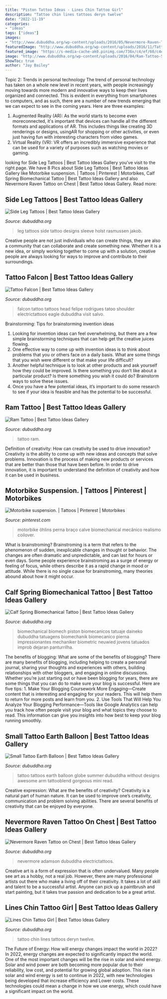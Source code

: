 ```yaml
---
title: "Piston Tattoo Ideas - Lines Chin Tattoo Girl"
description: "Tattoo chin lines tattoos deryn twelve"
date: "2022-11-19"
categories:
- "ideas"
tags: ["ideas"]
images:
- "http://www.dubuddha.org/wp-content/uploads/2016/05/Nevermore-Raven-Tattoo-on-Chest-by-Matt-Adamson.jpg"
featuredImage: "http://www.dubuddha.org/wp-content/uploads/2016/11/Tattoo-Falcon-by-Felipe-Rodrigues-728x909.jpg"
featured_image: "https://s-media-cache-ak0.pinimg.com/736x/c4/ef/60/c4ef6090bd035d766a75954efc51beda.jpg"
image: "http://www.dubuddha.org/wp-content/uploads/2016/04/Ram-Tattoo-510x510.jpg"
ShowToc: true
author: "Jay Bailey"
---
```



Topic 2: Trends in personal technology
The trend of personal technology has taken on a whole new level in recent years, with people increasingly moving towards more modern and innovative ways to keep their lives organized and connected. This is evident in everything from smartphones to computers, and as such, there are a number of new trends emerging that we can expect to see in the coming years. Here are three examples: 
1) Augmented Reality (AR): As the world starts to become even moreconnected, it's important that devices can handle all the different formats and applications of AR. This includes things like creating 3D renderings or designs, usingAR for shopping or other activities, or even just having fun with interesting characters from video games. 
2) Virtual Reality (VR): VR offers an incredibly immersive experience that can be used for a variety of purposes such as watching movies or gaming.

	

		
looking for Side Leg Tattoos | Best Tattoo Ideas Gallery you've visit to the right page. We have 8 Pics about Side Leg Tattoos | Best Tattoo Ideas Gallery like Motorbike suspension. | Tattoos | Pinterest | Motorbikes, Calf Spring Biomechanical Tattoo | Best Tattoo Ideas Gallery and also Nevermore Raven Tattoo on Chest | Best Tattoo Ideas Gallery. Read more:
		
    
## Side Leg Tattoos | Best Tattoo Ideas Gallery

<img loading=lazy src="http://www.dubuddha.org/wp-content/uploads/2016/09/Side-Leg-Tattoos-by-Jakob-Holst-Rasmussen-728x878.jpg" onerror="this.onerror=null;this.src='https://tse4.mm.bing.net/th?id=OIP.UTsHcyde4aN86ucfVSPIBQHaI7&amp;pid=15.1';" alt="Side Leg Tattoos | Best Tattoo Ideas Gallery">

_Source: dubuddha.org_

>leg tattoos side tattoo designs sleeve holst rasmussen jakob. 

	

Creative people are not just individuals who can create things, they are also a community that can collaborate and create something new. Whether it is a new idea, or simply working together to come up with a solution, creative people are always looking for ways to improve and contribute to their surroundings.

    
## Tattoo Falcon | Best Tattoo Ideas Gallery

<img loading=lazy src="http://www.dubuddha.org/wp-content/uploads/2016/11/Tattoo-Falcon-by-Felipe-Rodrigues-728x909.jpg" onerror="this.onerror=null;this.src='https://tse3.mm.bing.net/th?id=OIP.QJRgbyjqjK66yoV6xLWaqgHaJP&amp;pid=15.1';" alt="Tattoo Falcon | Best Tattoo Ideas Gallery">

_Source: dubuddha.org_

>falcon tattoo tattoos head felipe rodrigues tatoo shoulder electrictattoos eagle dubuddha visit salvo. 

	

Brainstorming: Tips for brainstorming invention ideas
1. Looking for invention ideas can feel overwhelming, but there are a few simple brainstorming techniques that can help get the creative juices flowing.
2. One effective way to come up with invention ideas is to think about problems that you or others face on a daily basis. What are some things that you wish were different or that make your life difficult?
3. Another helpful technique is to look at other products and ask yourself how they could be improved. Is there something you don’t like about a particular product? Is there something you wish it could do? Brainstorm ways to solve these issues.
4. Once you have a few potential ideas, it’s important to do some research to see if your idea is feasible and has the potential to be successful.

    
## Ram Tattoo | Best Tattoo Ideas Gallery

<img loading=lazy src="http://www.dubuddha.org/wp-content/uploads/2016/04/Ram-Tattoo-510x510.jpg" onerror="this.onerror=null;this.src='https://tse1.mm.bing.net/th?id=OIP.UwRMyWosvk7R7zBSAM0wSQHaHa&amp;pid=15.1';" alt="Ram Tattoo | Best Tattoo Ideas Gallery">

_Source: dubuddha.org_

>tattoo ram. 

	

Definition of creativity: How can creativity be used to drive innovation?
Creativity is the ability to come up with new ideas and concepts that solve problems. Innovation is the process of making new products or services that are better than those that have been before. In order to drive innovation, it is important to understand the definition of creativity and how it can be used in business.

    
## Motorbike Suspension. | Tattoos | Pinterest | Motorbikes

<img loading=lazy src="https://s-media-cache-ak0.pinimg.com/736x/c4/ef/60/c4ef6090bd035d766a75954efc51beda.jpg" onerror="this.onerror=null;this.src='https://tse4.mm.bing.net/th?id=OIP.cvPNV9RrqoRuKBTNJ12qSgHaJ4&amp;pid=15.1';" alt="Motorbike suspension. | Tattoos | Pinterest | Motorbikes">

_Source: pinterest.com_

>motorbike öhlins perna braço calve biomechanical mecânico realismo coilover. 

	

What is brainstroming?
Brainstroming is a term that refers to the phenomenon of sudden, inexplicable changes in thought or behavior. The changes are often dramatic and unpredictable, and can last for hours or even days. Some people experience brainstroming as a surge of energy or feeling of focus, while others describe it as a rapid change in mood or attitude. While there is no single cause for brainstroming, many theories abound about how it might occur.

    
## Calf Spring Biomechanical Tattoo | Best Tattoo Ideas Gallery

<img loading=lazy src="http://www.dubuddha.org/wp-content/uploads/2015/08/Calf-Spring-Biomechanical-Tattoo-by-ANTON-DAINEKO-660x660.jpg" onerror="this.onerror=null;this.src='https://tse4.mm.bing.net/th?id=OIP.YisKm0yevGDLcBUXnoQiJAHaHa&amp;pid=15.1';" alt="Calf Spring Biomechanical Tattoo | Best Tattoo Ideas Gallery">

_Source: dubuddha.org_

>biomechanical biomech piston biomecanicos tatuaje daineko dubuddha tatuagens biomechanik biomecanico pierna impressionantes mechaniker biometric neuwied jovens tatuados improb dejaran panturrilha. 

	

The benefits of blogging: What are some of the benefits of blogging?
There are many benefits of blogging, including helping to create a personal journal, sharing your thoughts and experiences with others, building relationships with other bloggers, and engaging in online discussions. Whether you’re just starting out or have been blogging for years, there are some things that you can do to make sure your blog is successful. Here are five tips: 1. Make Your Blogging Coursework More Engaging—Create content that is interesting and engaging for your readers. This will help them to return for more posts and learn from you.
2. Use Tools That Will Help You Analyze Your Blogging Performance—Tools like Google Analytics can help you track how often people visit your blog and what topics they choose to read. This information can give you insights into how best to keep your blog running smoothly.


    
## Small Tattoo Earth Balloon | Best Tattoo Ideas Gallery

<img loading=lazy src="http://www.dubuddha.org/wp-content/uploads/2017/08/Small-Tattoo-Earth-Balloon-by-Galata-Tattoo-728x728.jpg" onerror="this.onerror=null;this.src='https://tse4.mm.bing.net/th?id=OIP.lQLEMvksd-hTW4AuYoOp2AHaHa&amp;pid=15.1';" alt="Small Tattoo Earth Balloon | Best Tattoo Ideas Gallery">

_Source: dubuddha.org_

>tattoo tattoos earth balloon globe summer dubuddha without designs awesome arm tattooblend gorgeous mini read. 

	

Creative expression: What are the benefits of creativity?
Creativity is a natural part of human nature. It can be used to improve one’s creativity, communication and problem solving abilities. There are several benefits of creativity that can be enjoyed by everyone.

    
## Nevermore Raven Tattoo On Chest | Best Tattoo Ideas Gallery

<img loading=lazy src="http://www.dubuddha.org/wp-content/uploads/2016/05/Nevermore-Raven-Tattoo-on-Chest-by-Matt-Adamson.jpg" onerror="this.onerror=null;this.src='https://tse2.mm.bing.net/th?id=OIP.wg4GnegmtqISbY1e2scx6AHaHa&amp;pid=15.1';" alt="Nevermore Raven Tattoo on Chest | Best Tattoo Ideas Gallery">

_Source: dubuddha.org_

>nevermore adamson dubuddha electrictattoos. 

	

Creative art is a form of expression that is often undervalued. Many people see art as a hobby, not a real job. However, there are many professional artists out there who make a living off of their creativity. It takes a lot of skill and talent to be a successful artist. Anyone can pick up a paintbrush and start painting, but it takes true passion and dedication to be a great artist.

    
## Lines Chin Tattoo Girl | Best Tattoo Ideas Gallery

<img loading=lazy src="http://www.dubuddha.org/wp-content/uploads/2016/05/Lines-Chin-Tattoo-Girl-by-@deryntwelvetattoo-510x638.jpg" onerror="this.onerror=null;this.src='https://tse4.mm.bing.net/th?id=OIP.PL8uM9iGo9BRHbN9UFIVFQHaJQ&amp;pid=15.1';" alt="Lines Chin Tattoo Girl | Best Tattoo Ideas Gallery">

_Source: dubuddha.org_

>tattoo chin lines tattoos deryn twelve. 

	

The Future of Energy: How will energy changes impact the world in 2022?
In 2022, energy changes are expected to significantly impact the world. One of the most important changes will be the rise in solar and wind energy. Solar and wind power are both becoming more popular due to their reliability, low cost, and potential for growing global adoption. This rise in solar and wind energy is set to continue in 2022, with new technologies being developed that increase efficiency and Lower costs. These technologies could mean a change in how we use energy, which could have a significant impact on the world.

